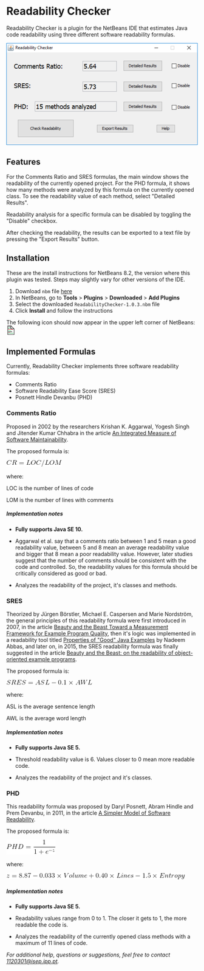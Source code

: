 # Readability Checker

Readability Checker is a plugin for the NetBeans IDE that estimates Java code readability using three different software readability formulas.

![Main Window](https://raw.githubusercontent.com/cdtpinto/cdtpinto.github.io/master/files/images/readability_checker_ui.png "Readability Checker Main Window")

## Features

For the Comments Ratio and SRES formulas, the main window shows the readability of the currently opened project. For the PHD formula, it shows how many methods were analyzed by this formula on the currently opened class. To see the readability value of each method, select "Detailed Results".

Readability analysis for a specific formula can be disabled by toggling the "Disable" checkbox.

After checking the readability, the results can be exported to a text file by pressing the "Export Results" button.

## Installation

These are the install instructions for NetBeans 8.2, the version where this plugin was tested. Steps may slightly vary for other versions of the IDE.

1. Download `nbm` file [here](https://we.tl/t-zPmAnUN6Lx)
2. In NetBeans, go to **Tools** > **Plugins** > **Downloaded** > **Add Plugins**
3. Select the downloaded `ReadabilityChecker-1.0.3.nbm` file
4. Click **Install** and follow the instructions

The following icon should now appear in the upper left corner of NetBeans: ![](https://raw.githubusercontent.com/cdtpinto/cdtpinto.github.io/master/files/images/readabilitycheckericon24.png "Readability Checker Icon")

## Implemented Formulas

Currently, Readability Checker implements three software readability formulas:

* Comments Ratio
* Software Readability Ease Score (SRES)
* Posnett Hindle Devanbu (PHD)

### Comments Ratio

Proposed in 2002 by the researchers Krishan K. Aggarwal, Yogesh Singh and Jitender Kumar Chhabra in the article [An Integrated Measure of Software Maintainability](https://ieeexplore.ieee.org/document/981648/).

The proposed formula is:

![](https://raw.githubusercontent.com/cdtpinto/cdtpinto.github.io/master/files/images/comments_ratio_formula.gif "Comments Ratio Formula")

where:

LOC is the number of lines of code

LOM is the number of lines with comments

##### Implementation notes

* **Fully supports Java SE 10.**

* Aggarwal et al. say that a comments ratio between 1 and 5 mean a good readability value, between 5 and 8 mean an average readability value and bigger that 8 mean a poor readability value. However, later studies suggest that the number of comments should be consistent with the code and controlled. So, the readability values for this formula should be critically considered as good or bad.

* Analyzes the readability of the project, it's classes and methods.

### SRES

Theorized by Jürgen Börstler, Michael E. Caspersen and Marie Nordström, the general principles of this readability formula were first introduced in 2007, in the article [Beauty and the Beast Toward a Measurement Framework for Example Program Quality](https://pdfs.semanticscholar.org/8c41/1a1fb987966f2020765069dc21881826e635.pdf), then it's logic was implemented in a readability tool titled [Properties of "Good" Java Examples](http://www8.cs.umu.se/education/examina/Rapporter/NadeemAbbas_v2.pdf) by Nadeem Abbas, and later on, in 2015, the SRES readability formula was finally suggested in the article [Beauty and the Beast: on the readability of object-oriented example programs](https://link.springer.com/article/10.1007/s11219-015-9267-5).

The proposed formula is:

![](https://raw.githubusercontent.com/cdtpinto/cdtpinto.github.io/master/files/images/sres_equation.gif "SRES Formula")

where:

ASL is the average sentence length

AWL is the average word length

##### Implementation notes

* **Fully supports Java SE 5.**

* Threshold readability value is 6. Values closer to 0 mean more readable code.

* Analyzes the readability of the project and it's classes.

### PHD

This readability formula was proposed by Daryl Posnett, Abram Hindle and Prem Devanbu, in 2011, in the article [A Simpler Model of Software Readability](https://dl.acm.org/citation.cfm?id=1985454).

The proposed formula is:

![](https://raw.githubusercontent.com/cdtpinto/cdtpinto.github.io/master/files/images/phd_logistic_function.gif "Logistic Function")

where:

![](https://raw.githubusercontent.com/cdtpinto/cdtpinto.github.io/master/files/images/phd_regression_formula.gif "PHD Regression Formula")

##### Implementation notes

* **Fully supports Java SE 5.**

* Readability values range from 0 to 1. The closer it gets to 1, the more readable the code is.

* Analyzes the readability of the currently opened class methods with a maximum of 11 lines of code.

*For additional help, questions or suggestions, feel free to contact <1120301@isep.ipp.pt>.*
